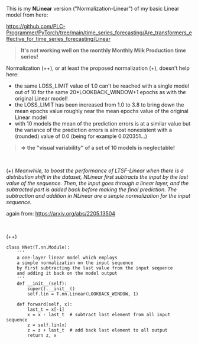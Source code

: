 This is my **NLinear** version ("Normalization-Linear") of my basic Linear model from here:

https://github.com/PLC-Programmer/PyTorch/tree/main/time_series_forecasting/Are_transformers_effective_for_time_series_forecasting/Linear

> **It's not working well on the monthly Monthly Milk Production time series!**
 
Normalization (++), or at least the proposed normalization (+), doesn't help here:
* the same LOSS_LIMIT value of 1.0 can't be reached with a single model out of 10 for the same 20*LOOKBACK_WINDOW+1 epochs as with the original Linear model!
* the LOSS_LIMIT has been increased from 1.0 to 3.8 to bring down the mean epochs value roughly near the mean epochs value of the original Linear model
* with 10 models the mean of the prediction errors is at a similar value but the variance of the prediction errors is almost nonexistent with a (rounded) value of 0.0 (being for example 0.020351...)

> **=> the "visual variability" of a set of 10 models is neglectable!**

<br/>

(+) *Meanwhile, to boost the performance of LTSF-Linear when there is a distribution shift in the dataset, NLinear first subtracts the input by the last value of the sequence. Then, the input goes through a linear layer, and the subtracted part is added back before making the final prediction. The subtraction and addition in NLinear are a simple normalization for the input sequence.*

again from: https://arxiv.org/abs/2205.13504

<br/>

(++)
```
class NNet(T.nn.Module):
    '''
    a one-layer linear model which employs
    a simple normalization on the input sequence
    by first subtracting the last value from the input sequence
    and adding it back on the model output
    '''
    def __init__(self):
        super().__init__()
        self.lin = T.nn.Linear(LOOKBACK_WINDOW, 1)

    def forward(self, x):
        last_t = x[-1]
        x = x - last_t  # subtract last element from all input sequence
        z = self.lin(x)
        z = z + last_t  # add back last element to all output
        return z, x
```
